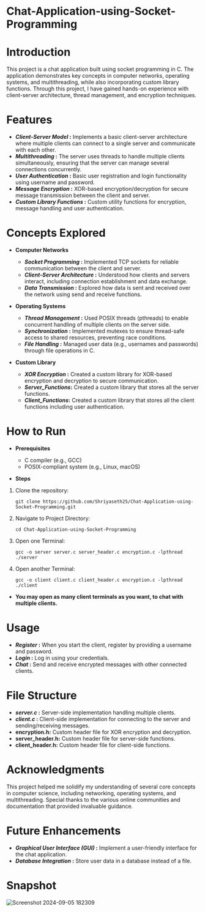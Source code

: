 # Chat-Application-using-Socket-Programming

# Introduction
This project is a chat application built using socket programming in C. The application demonstrates key concepts in computer networks, operating systems, and multithreading, while also incorporating custom library functions. Through this project, I have gained hands-on experience with client-server architecture, thread management, and encryption techniques.

# Features
* **_Client-Server Model_ :** Implements a basic client-server architecture where multiple clients can connect to a single server and communicate with each other.
* **_Multithreading_ :** The server uses threads to handle multiple clients simultaneously, ensuring that the server can manage several connections concurrently.
* **_User Authentication_ :** Basic user registration and login functionality using username and password.
* **_Message Encryption_ :** XOR-based encryption/decryption for secure message transmission between the client and server.
* **_Custom Library Functions_ :** Custom utility functions for encryption, message handling and user authentication.

# Concepts Explored
* **Computer Networks**
  * **_Socket Programming_ :** Implemented TCP sockets for reliable communication between the client and server.
  * **_Client-Server Architecture_ :** Understood how clients and servers interact, including connection establishment and data exchange.
  * **_Data Transmission_ :** Explored how data is sent and received over the network using send and receive functions.
  
* **Operating Systems**
  * **_Thread Management_ :** Used POSIX threads (pthreads) to enable concurrent handling of multiple clients on the server side.
  * **_Synchronization_ :** Implemented mutexes to ensure thread-safe access to shared resources, preventing race conditions.
  * **_File Handling_ :** Managed user data (e.g., usernames and passwords) through file operations in C.
  
* **Custom Library**
  * **_XOR Encryption_ :** Created a custom library for XOR-based encryption and decryption to secure communication.
  * **_Server_Functions_:** Created a custom library that stores all the server functions.
  * **_Client_Functions_:** Created a custom library that stores all the client functions including user authentication.
  

# How to Run
* **Prerequisites**
  * C compiler (e.g., GCC)
  * POSIX-compliant system (e.g., Linux, macOS)

* **Steps**
1. Clone the repository:
    ```
   git clone https://github.com/Shriyaseth25/Chat-Application-using-Socket-Programming.git
    ```
2. Navigate to Project Directory:
   ```
   cd Chat-Application-using-Socket-Programming
   ```
3. Open one Terminal:
   ```
   gcc -o server server.c server_header.c encryption.c -lpthread
   ./server
   ```

4. Open another Terminal:
   ```
   gcc -o client client.c client_header.c encryption.c -lpthread
   ./client
   ```

* **You may open as many client terminals as you want, to chat with multiple clients.**

# Usage

* **_Register_ :** When you start the client, register by providing a username and password.
* **_Login_ :** Log in using your credentials.
* **_Chat_ :** Send and receive encrypted messages with other connected clients.
  
# File Structure
* **_server.c_ :** Server-side implementation handling multiple clients.
* **_client.c_ :** Client-side implementation for connecting to the server and sending/receiving messages.
* **encryption.h:** Custom header file for XOR encryption and decryption.
* **server_header.h:** Custom header file for server-side functions.
* **client_header.h:** Custom header file for client-side functions.

# Acknowledgments
This project helped me solidify my understanding of several core concepts in computer science, including networking, operating systems, and multithreading. Special thanks to the various online communities and documentation that provided invaluable guidance.

# Future Enhancements
* **_Graphical User Interface (GUI)_ :** Implement a user-friendly interface for the chat application.
* **_Database Integration_ :** Store user data in a database instead of a file.

# Snapshot
![Screenshot 2024-09-05 182309](https://github.com/user-attachments/assets/3a8232ed-4a7e-40cd-a7e9-81b6d7920b16)
